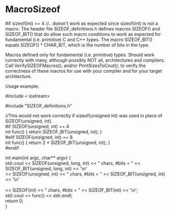 # MacroSizeof
#if sizeof(int) == 4 //.. doesn't work as expected since sizeof(int) is not a macro. The header file SIZEOF_definitions.h defines macros SIZEOF() and SIZEOF_BIT() that do allow such macro conditions to work as expected for fundamental (i.e. primitive) C and C++ types. The macro SIZEOF_BIT() equals SIZEOF() * CHAR_BIT, which is the number of bits in the type.

Macros defined only for fundamental (i.e. primitive) types. Should work correctly with many, although possibly NOT all, architectures and compilers. Call VerifySIZEOFMacros<int>(); and/or PrintSizesToCout<int>(); to verify the correctness of these macros for use with your compiler and for your target architecture.

Usage example:<br />

#include < iostream> 

#include "SIZEOF_definitions.h" <br />

//This would not work correctly if sizeof(unsigned int) was used in place of SIZEOF(unsigned, int). <br />
#if SIZEOF(unsigned, int) == 4 <br />
int func() { return SIZEOF_BIT(unsigned, int); } <br />
#elif SIZEOF(unsigned, int) == 8 <br />
int func() { return 2 * SIZEOF_BIT(unsigned, int); } <br />
#endif <br />

int main(int argc, char** argv) { <br />
  std::cout << SIZEOF(unsigned, long, int) << " chars, #bits = " << SIZEOF_BIT(unsigned, long, int) << '\n' <br />
  << SIZEOF(unsigned, int)       << " chars, #bits = " << SIZEOF_BIT(unsigned, int)       << '\n' <br />         
  << SIZEOF(int)                 << " chars, #bits = " << SIZEOF_BIT(int)                 << '\n'; <br />
  std::cout << func() << std::endl; <br />
  return 0;<br />
}
